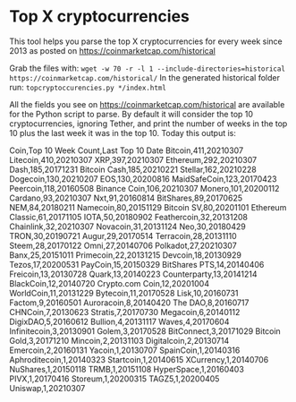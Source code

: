 # Top X cryptocurrencies

This tool helps you parse the top X cryptocurrencies for every week since 2013 as posted on https://coinmarketcap.com/historical

Grab the files with:
`wget -w 70 -r -l 1 --include-directories=historical https://coinmarketcap.com/historical/`
In the generated historical folder run:
`topcryptoccurencies.py */index.html`

All the fields you see on https://coinmarketcap.com/historical are available for the Python script to parse. By default it will consider the top 10 cryptocurrencies, ignoring Tether, and print the number of weeks in the top 10 plus the last week it was in the top 10. Today this output is:

Coin,Top 10 Week Count,Last Top 10 Date
Bitcoin,411,20210307
Litecoin,410,20210307
XRP,397,20210307
Ethereum,292,20210307
Dash,185,20171231
Bitcoin Cash,185,20210221
Stellar,162,20210228
Dogecoin,130,20210207
EOS,130,20200816
MaidSafeCoin,123,20170423
Peercoin,118,20160508
Binance Coin,106,20210307
Monero,101,20200112
Cardano,93,20210307
Nxt,91,20160814
BitShares,89,20170625
NEM,84,20180211
Namecoin,80,20151129
Bitcoin SV,80,20201101
Ethereum Classic,61,20171105
IOTA,50,20180902
Feathercoin,32,20131208
Chainlink,32,20210307
Novacoin,31,20131124
Neo,30,20180429
TRON,30,20190721
Augur,29,20170514
Terracoin,28,20131110
Steem,28,20170122
Omni,27,20140706
Polkadot,27,20210307
Banx,25,20151011
Primecoin,22,20131215
Devcoin,18,20130929
Tezos,17,20200531
PayCoin,15,20150329
BitShares PTS,14,20140406
Freicoin,13,20130728
Quark,13,20140223
Counterparty,13,20141214
BlackCoin,12,20140720
Crypto.com Coin,12,20201004
WorldCoin,11,20131229
Bytecoin,11,20170528
Lisk,10,20160731
Factom,9,20160501
Auroracoin,8,20140420
The DAO,8,20160717
CHNCoin,7,20130623
Stratis,7,20170730
Megacoin,6,20140112
DigixDAO,5,20160612
Bullion,4,20131117
Waves,4,20170604
Infinitecoin,3,20130901
Golem,3,20170528
BitConnect,3,20171029
Bitcoin Gold,3,20171210
Mincoin,2,20131103
Digitalcoin,2,20130714
Emercoin,2,20160131
Yacoin,1,20130707
SpainCoin,1,20140316
Aphroditecoin,1,20140323
Startcoin,1,20140615
XCurrency,1,20140706
NuShares,1,20150118
TRMB,1,20151108
HyperSpace,1,20160403
PIVX,1,20170416
Storeum,1,20200315
TAGZ5,1,20200405
Uniswap,1,20210307
